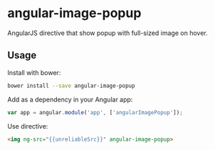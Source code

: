# angular-image-popup

AngularJS directive that show popup with full-sized image on hover.

## Usage

Install with bower:

```bash
bower install --save angular-image-popup
```

Add as a dependency in your Angular app:

```javascript
var app = angular.module('app', ['angularImagePopup']);
```

Use directive:

```html
<img ng-src="{{unreliableSrc}}" angular-image-popup>
```